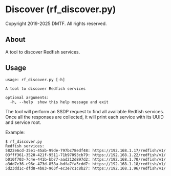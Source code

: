 # Discover (rf_discover.py)

Copyright 2019-2025 DMTF.  All rights reserved.

## About

A tool to discover Redfish services.

## Usage

```
usage: rf_discover.py [-h]

A tool to discover Redfish services

optional arguments:
  -h, --help  show this help message and exit
```

The tool will perform an SSDP request to find all available Redfish services.
Once all the responses are collected, it will print each service with its UUID and service root.

Example:

```
$ rf_discover.py
Redfish services:
5822e6cd-35e1-45ab-99de-797bc78edf48: https://192.168.1.17/redfish/v1/
03fff361-3520-421f-9511-71b97093cb79: https://192.168.1.22/redfish/v1/
b010f703-7c4e-441b-bb77-aad212d897d2: https://192.168.1.70/redfish/v1/
a3dd7e36-c96c-473d-858a-bdfa7fa5cdd7: https://192.168.1.18/redfish/v1/
5d23dd1c-dfd8-4b83-963f-ec3e7c1c8b27: https://192.168.1.96/redfish/v1/
```
